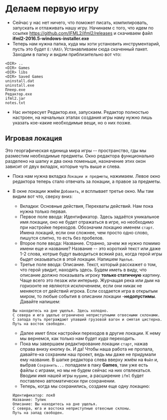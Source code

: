 # Делаем первую игру

* Сейчас у нас нет ничего, что поможет писать, компилировать, запускать и отлаживать нашу игру. Начинаем с того, что идем по ссылке https://github.com/IFML2/ifml2/releases и скачиваем файл **ifml2-2016.5-windows-installer.exe**
* Теперь нам нужна папка, куда мы хоти установить инструментарий, пусть это будет ```E:\RAS\``` Устанавливаем сюда скаченный пакет. Заходим в папку и видим приблизительно вот что:

```
<DIR> ..
<DIR> Games
<DIR> libs
<DIR> Saved Games
uninstall.dat
uninstall.exe
Плеер.exe
Редактор.exe
ifml2.jar
notes.txt
```

* Нас интересует Редактор.exe, запускаем. Редактор полностью настроен, на начальных этапах создания игры наму нужно лишь указать кое-какие необходимые вещи, но о них позже.

## Игровая локация
Это георгафическая единица мира игры -- пространство, гды мы разместим необходимые предметы. Окно редактора функционально разделено на шапку и два окна поменьше, назначение этих окон зависит от двух вкладок, которые чуть выше и слева.
* Пока нам нужна вкладка ```Локации и предметы```, нажимаем. Левое окно редактора теперь стало отвечать за локации, а правое за предметы.
* В окне локации жмём ```Добавить```, и всплывает третье окно. Мы там видим вот что, сверху вниз:
    + Вкладки: Основные действия, Перехваты действий. Нам пока нужна только первая.
    + Первое поле ввода: Идентификатор. Здесь задаётся уникальное имя локации, оно не будет отражаться в игре, но необходимо при настройке переходов. Обозначим локацию именем ```старт```. Имена локаций, если они сложнее, чем просто одно слово, пишутся слитно, то есть без пробелов.
    + Второе поле ввода: Название. Странно, зачем же нужно помимо имени еще и название? Название -- это короткий текст или даже 1-2 слова, котрые будут выводиться всякий раз, когда герой игры быдет оказываться в этой локации. Напишем ```Ущелье```.
    + Третье поле ввода: Описание. Текст, который расскажет о том, что герой увидит, находять здесь. Будем иметь в виду, что описание должно показывать игроку **только статичную** картину. Чаще всего это пезаж или интерьер. Журчащая река или дым на горизонте не являются исключением, если они никак не меняются от действий игрока. Если создается игра в открытым миром, то любые события в описании локации -**недопустимы**. Давайте напишем:
    
    ```
    Вы находитесь на дне ущелья. Здесь холодно.
    С севера и юга ущелье ограничено неприступными отвесными склонами.
    С запада путь преграждают упавший грузовой вагон и смятая цистерна.
    Путь на восток свободен. 
    ```        
    + Далее имет блок настройки переходов в другие локации. К нему мы вернемся, как только нам будет _куда_ переходить.
    + Пока мы завершаем редактирование локации ```старт```, нажав справа внизу кнопку ```Ок```. И да! Чтобы наша работа не пропала, давайте-ка сохраним наш проект, ведь мы даже не придумали ему название. В шапке редактора слева вверху жмём на ```Файл``` и, выбрав ```Сохранить...``` попадаем в паку **Games**, там уже есть файлы с играми, но мы не будем сейчас на них отвлекаться. Вводим имя нашей игры ```mygame```, а расширение ```ifml``` будет поставлено автоматически при сохранении.  
    + Теперь, когда мы сохранились, создаем еще одну локацию:
    
    ```
    Идентификатор: лок0
    Название: Тупик
    Описание: Вы находитесь на дне ущелья. 
    С севера, юга и востока неприступные отвесные склоны.
    Путь на запад свободен. 
    ```
   

